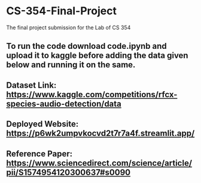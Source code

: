 # CS-354-Final-Project
The final project submission for the Lab of CS 354

## To run the code download code.ipynb and upload it to kaggle before adding the data given below and running it on the same.
## Dataset Link: https://www.kaggle.com/competitions/rfcx-species-audio-detection/data
## Deployed Website: https://p6wk2umpvkocvd2t7r7a4f.streamlit.app/
## Reference Paper: https://www.sciencedirect.com/science/article/pii/S1574954120300637#s0090
